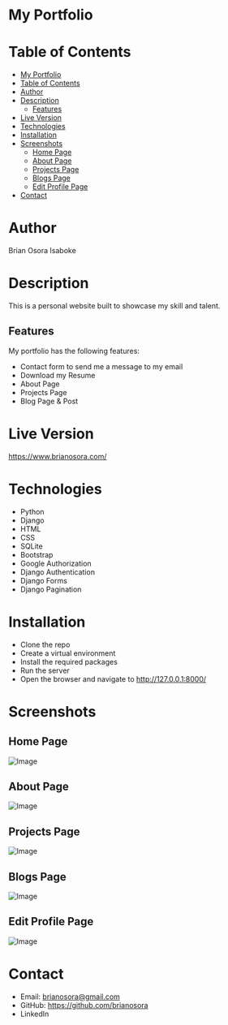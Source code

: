 # My Portfolio

# Table of Contents
- [My Portfolio](#my-portfolio)
- [Table of Contents](#table-of-contents)
- [Author](#author)
- [Description](#description)
  - [Features](#features)
- [Live Version](#live-version)
- [Technologies](#technologies)
- [Installation](#installation)
- [Screenshots](#screenshots)
  - [Home Page](#home-page)
  - [About Page](#about-page)
  - [Projects Page](#projects-page)
  - [Blogs Page](#blogs-page)
  - [Edit Profile Page](#edit-profile-page)
- [Contact](#contact)

# Author
Brian Osora Isaboke

# Description
This is a personal website built to showcase my skill and talent. 

## Features
My portfolio has the following features:
- Contact form to send me a message to my email
- Download my Resume
- About Page
- Projects Page
- Blog Page & Post

# Live Version
https://www.brianosora.com/

# Technologies
- Python
- Django
- HTML
- CSS
- SQLite
- Bootstrap
- Google Authorization
- Django Authentication
- Django Forms
- Django Pagination

# Installation
- Clone the repo
- Create a virtual environment
- Install the required packages
- Run the server
- Open the browser and navigate to http://127.0.0.1:8000/

# Screenshots
## Home Page
![Image](https://github.com/user-attachments/assets/87804de7-23c2-4fd0-adee-9a09f860a9c6) 
## About Page 
![Image](https://github.com/user-attachments/assets/1f911a49-c1c6-4530-83d2-34245258d97b)  
## Projects Page
![Image](https://github.com/user-attachments/assets/12358e2f-fd8a-41ff-b6e3-3ca424c76b82)
## Blogs Page  
![Image](https://github.com/user-attachments/assets/879a9f6e-80b2-477d-9db5-72d2550900b7)  
## Edit Profile Page
![Image](https://github.com/user-attachments/assets/879613df-e5e5-4c36-a7c3-50a6024364aa)

# Contact
- Email: brianosora@gmail.com
- GitHub: https://github.com/brianosora
- LinkedIn
